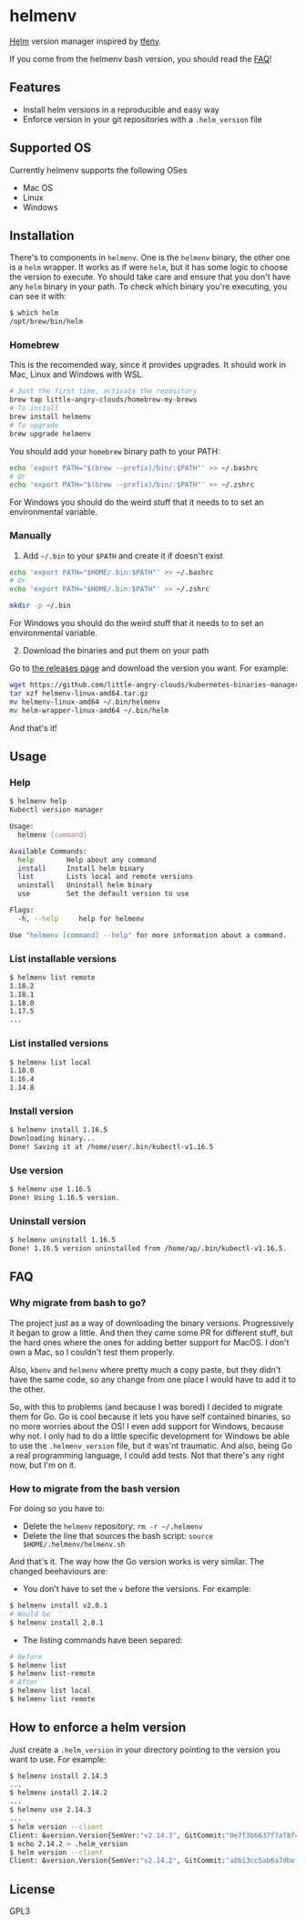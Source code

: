 # helmenv
[Helm](https://helm.sh/) version manager inspired by
[tfenv](https://github.com/tfutils/tfenv/).

If you come from the helmenv bash version, you should read the [FAQ](#how-to-migrate-from-the-bash-version)!

## Features

- Install helm versions in a reproducible and easy way
- Enforce version in your git repositories with a `.helm_version` file

## Supported OS

Currently helmenv supports the following OSes
- Mac OS
- Linux
- Windows

## Installation

There's to components in `helmenv`. One is the `helmenv` binary, the other one
is a `helm` wrapper. It works as if were `helm`, but it has some logic to choose
the version to execute. Yo should take care and ensure that you don't have any
`helm` binary in your path. To check which binary you're executing, you can see
it with:

``` bash
$ which helm
/opt/brew/bin/helm
```

### Homebrew

This is the recomended way, since it provides upgrades. It should work in Mac,
Linux and Windows with WSL.

``` bash
# Just the first time, activate the repository
brew tap little-angry-clouds/homebrew-my-brews
# To install
brew install helmenv
# To upgrade
brew upgrade helmenv
```

You should add your `homebrew` binary path to your PATH:

``` bash
echo 'export PATH="$(brew --prefix)/bin/:$PATH"' >> ~/.bashrc
# Or
echo 'export PATH="$(brew --prefix)/bin/:$PATH"' >> ~/.zshrc
```

For Windows you should do the weird stuff that it needs to to set an environmental variable.

### Manually

1. Add `~/.bin` to your `$PATH` and create it if doesn't exist

```bash
echo 'export PATH="$HOME/.bin:$PATH"' >> ~/.bashrc
# Or
echo 'export PATH="$HOME/.bin:$PATH"' >> ~/.zshrc

mkdir -p ~/.bin
```

For Windows you should do the weird stuff that it needs to to set an environmental variable.

2. Download the binaries and put them on your path

Go to [the releases
page](https://github.com/little-angry-clouds/kubernetes-binaries-managers/releases)
and download the version you want. For example:

```bash
wget https://github.com/little-angry-clouds/kubernetes-binaries-managers/releases/download/0.0.4/helmenv-linux-amd64.tar.gz
tar xzf helmenv-linux-amd64.tar.gz
mv helmenv-linux-amd64 ~/.bin/helmenv
mv helm-wrapper-linux-amd64 ~/.bin/helm
```

And that's it!

## Usage
### Help

``` bash
$ helmenv help
Kubectl version manager

Usage:
  helmenv [command]

Available Commands:
  help        Help about any command
  install     Install helm binary
  list        Lists local and remote versions
  uninstall   Uninstall helm binary
  use         Set the default version to use

Flags:
  -h, --help     help for helmenv

Use "helmenv [command] --help" for more information about a command.
```

### List installable versions

```bash
$ helmenv list remote
1.18.2
1.18.1
1.18.0
1.17.5
...
```

### List installed versions

```bash
$ helmenv list local
1.18.0
1.16.4
1.14.8
```

### Install version

```bash
$ helmenv install 1.16.5
Downloading binary...
Done! Saving it at /home/user/.bin/kubectl-v1.16.5
```

### Use version

```bash
$ helmenv use 1.16.5
Done! Using 1.16.5 version.
```

### Uninstall version

```bash
$ helmenv uninstall 1.16.5
Done! 1.16.5 version uninstalled from /home/ap/.bin/kubectl-v1.16.5.
```

## FAQ
### Why migrate from bash to go?
The project just as a way of downloading the binary versions. Progressively it
began to grow a little. And then they came some PR for different stuff, but the
hard ones where the ones for adding better support for MacOS. I don't own a Mac,
so I couldn't test them properly.

Also, `kbenv` and `helmenv` where pretty much a copy paste, but they didn't have
the same code, so any change from one place I would have to add it to the other.

So, with this to problems (and because I was bored) I decided to migrate them
for Go. Go is cool because it lets you have self contained binaries, so no more
worries about the OS! I even add support for Windows, because why not. I only
had to do a little specific development for Windows be able to use the
`.helmenv_version` file, but it was'nt traumatic. And also, being Go a real
programming language, I could add tests. Not that there's any right now, but I'm
on it.

### How to migrate from the bash version
For doing so you have to:
- Delete the `helmenv` repository: `rm -r ~/.helmenv`
- Delete the line that sources the bash script: `source $HOME/.helmenv/helmenv.sh`

And that's it. The way how the Go version works is very similar. The changed
beehaviours are:

- You don't have to set the `v` before the versions. For example:

``` bash
$ helmenv install v2.0.1
# Would be
$ helmenv install 2.0.1
```

- The listing commands have been separed:

``` bash
# Before
$ helmenv list
$ helmenv list-remote
# After
$ helmenv list local
$ helmenv list remote
```

## How to enforce a helm version
Just create a `.helm_version` in your directory pointing to the version you want
to use. For example:

``` bash
$ helmenv install 2.14.3
...
$ helmenv install 2.14.2
...
$ helmenv use 2.14.3
...
$ helm version --client
Client: &version.Version{SemVer:"v2.14.3", GitCommit:"0e7f3b6637f7af8fcfddb3d2941fcc7cbebb0085", GitTreeState:"clean"}
$ echo 2.14.2 > .helm_version
$ helm version --client
Client: &version.Version{SemVer:"v2.14.2", GitCommit:"a8b13cc5ab6a7dbef0a58f5061bcc7c0c61598e7", GitTreeState:"clean"}
```

## License
GPL3
